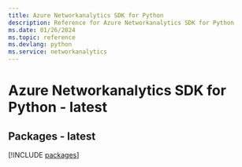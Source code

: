 ```yaml
---
title: Azure Networkanalytics SDK for Python
description: Reference for Azure Networkanalytics SDK for Python
ms.date: 01/26/2024
ms.topic: reference
ms.devlang: python
ms.service: networkanalytics
---
```

# Azure Networkanalytics SDK for Python - latest
## Packages - latest
[!INCLUDE [packages](networkanalytics-index.md)]
